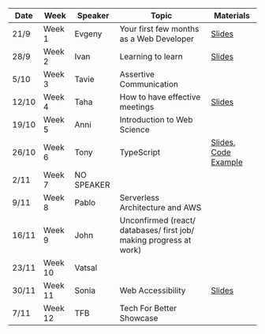 | Date |   Week  | Speaker |  Topic                                   | Materials  |
|------|---------|---------|------------------------------------------|------------|
| 21/9 |  Week 1 |  Evgeny | Your first few months as a Web Developer | [Slides](https://www.canva.com/design/DAE28XUuJIY/pd8PovYjv-M9vbsyENKwYg/view?utm_content=DAE28XUuJIY&utm_campaign=designshare&utm_medium=link2&utm_source=sharebutton)        |
| 28/9 |  Week 2 |  Ivan   | Learning to learn                        | [Slides](https://learning-how-to-learn.vercel.app/#0)        |
| 5/10 |  Week 3 |  Tavie  |  Assertive Communication                 |         | 
|12/10 |  Week 4 | Taha    |  How to have effective meetings          | [Slides](https://hackmd.io/@-r_100dXRPmdPG6g1dQlHw/HkyzuEjea#/)     |
|19/10 |  Week 5 | Anni    |   Introduction to Web Science                                       |         |
|26/10 |  Week 6 | Tony    | TypeScript                               | [Slides](https://hackmd.io/@Xab5z2SfSu-ajcPEAuCmRw/rJLDJI2fs), [Code Example](https://github.com/tonylomax/fac-ts-talk)        |
| 2/11 |  Week 7 | NO SPEAKER   |                    |         |
| 9/11 |  Week 8 | Pablo |  Serverless Architecture and AWS     |         |
| 16/11|  Week 9 | John    | Unconfirmed (react/ databases/ first job/ making progress at work)          |         |
| 23/11| Week 10 | Vatsal     |                       |         |
| 30/11| Week 11 | Sonia   | Web Accessibility                         | [Slides](https://docs.google.com/presentation/d/1SgtApw8l1wuZZDngAqLLxLfWJQ4AMAhaJo5C0Y0Vxq4/edit?usp=sharing)        |
| 7/11  | Week 12 | TFB    |     Tech For Better Showcase              |         |
